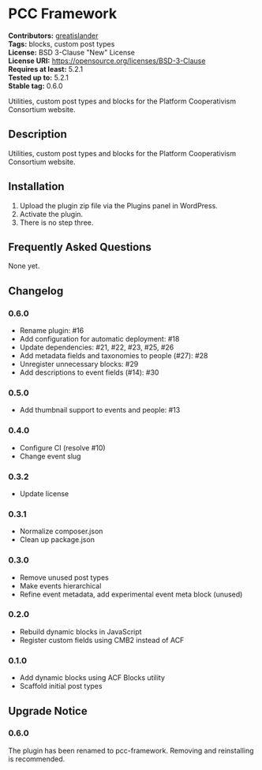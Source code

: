 # PCC Framework #
**Contributors:** [greatislander](https://profiles.wordpress.org/greatislander)  
**Tags:** blocks, custom post types  
**License:** BSD 3-Clause "New" License  
**License URI:** https://opensource.org/licenses/BSD-3-Clause  
**Requires at least:** 5.2.1  
**Tested up to:** 5.2.1  
**Stable tag:** 0.6.0  

Utilities, custom post types and blocks for the Platform Cooperativism Consortium website.

## Description ##

Utilities, custom post types and blocks for the Platform Cooperativism Consortium website.

## Installation ##

1. Upload the plugin zip file via the Plugins panel in WordPress.
2. Activate the plugin.
3. There is no step three.

## Frequently Asked Questions ##

None yet.

## Changelog ##
### 0.6.0 ###
* Rename plugin: #16
* Add configuration for automatic deployment: #18
* Update dependencies: #21, #22, #23, #25, #26
* Add metadata fields and taxonomies to people (#27): #28
* Unregister unnecessary blocks: #29
* Add descriptions to event fields (#14): #30

### 0.5.0 ###
* Add thumbnail support to events and people: #13

### 0.4.0 ###
* Configure CI (resolve #10)
* Change event slug

### 0.3.2 ###
* Update license

### 0.3.1 ###
* Normalize composer.json
* Clean up package.json

### 0.3.0 ###
* Remove unused post types
* Make events hierarchical
* Refine event metadata, add experimental event meta block (unused)

### 0.2.0 ###
* Rebuild dynamic blocks in JavaScript
* Register custom fields using CMB2 instead of ACF

### 0.1.0 ###
* Add dynamic blocks using ACF Blocks utility
* Scaffold initial post types

## Upgrade Notice ##

### 0.6.0 ###
The plugin has been renamed to pcc-framework. Removing and reinstalling is recommended.

